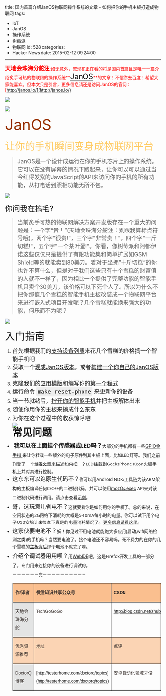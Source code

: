 title: 国内首篇介绍JanOS物联网操作系统的文章 - 如何把你的手机主板打造成物联网
tags:
  - IoT
  - JanOS
  - 操作系统
  - 树莓派
  - 物联网
id: 528
categories:
  - Hacker News
date: 2015-02-12 09:24:00
---

<div id="article_content" class="article_content">&#13;

<span style="color: rgb(255, 0, 0);"><span style="font-size: 18px;">**天地会珠海分舵注**</span>:如无意外，您现在正在看的将是国内首篇且是唯一一篇介绍炙手可热的物联网的操作系统**<span style="font-size: 24px;">[JanOS](http://janos.io/)</span>**的文章！不信你去百度！希望大家能喜欢。但本文只是引言，更多信息请还是访问JanOS的官网：[http://janos.io/](http://janos.io/)</span>

![](http://img.blog.csdn.net/20150211221349878?watermark/2/text/aHR0cDovL2Jsb2cuY3Nkbi5uZXQvemh1YmFpdGlhbg==/font/5a6L5L2T/fontsize/400/fill/I0JBQkFCMA==/dissolve/70/gravity/SouthEast)

![](http://img.blog.csdn.net/20150211221445836?watermark/2/text/aHR0cDovL2Jsb2cuY3Nkbi5uZXQvemh1YmFpdGlhbg==/font/5a6L5L2T/fontsize/400/fill/I0JBQkFCMA==/dissolve/70/gravity/SouthEast)

<span style="font-size: 48px; color: rgb(153, 51, 0);">JanOS</span>

<span style="font-size: 32px; color: rgb(255, 204, 102);">让你的手机瞬间变身成物联网平台</span>
> <span style="font-size: 18px;">JanOS是一个设计成运行在你的手机芯片上的操作系统。它可以在没有屏幕的情况下跑起来，让你可以可以通过当今红得发紫的JavaScript的API来访问你的手机的所有功能，从打电话到照相功能无所不包。</span>

![](http://img.blog.csdn.net/20150211222014822?watermark/2/text/aHR0cDovL2Jsb2cuY3Nkbi5uZXQvemh1YmFpdGlhbg==/font/5a6L5L2T/fontsize/400/fill/I0JBQkFCMA==/dissolve/70/gravity/SouthEast)

<span style="font-size: 24px;">你问我在搞毛?</span>
> <span style="font-size: 18px;">当前炙手可热的物联网解决方案开发版存在一个重大的问题是：一个字“贵！”(天地会珠海分舵注：别跟我算标点符号哦)，两个字"很贵!"，三个字"非常贵！"，四个字"一斤切糕!"，五个字"一个茶叶蛋!"。你看，像树莓派和阿都伊诺这些仅仅只是提供了有限功能集和简单扩展如GSM Shield等的就能卖到80美刀。着对于坐拥”十斤切糕”的你也许不算什么，但是对于我们这些只有十个雪糕的财富值的人就不一样了，因为相比一个提供了完整功能的智能手机只卖个30美刀，该价格可以下死个人了。所以为什么不把你那值几个雪糕的智能手机主板改装成一个物联网平台来进行嵌入式项目开发呢？几个雪糕就能换来强大的功能，何乐而不为呢？</span>

![](http://img.blog.csdn.net/20150211223704724?watermark/2/text/aHR0cDovL2Jsb2cuY3Nkbi5uZXQvemh1YmFpdGlhbg==/font/5a6L5L2T/fontsize/400/fill/I0JBQkFCMA==/dissolve/70/gravity/SouthEast)

<span style="font-size: 32px;">入门指南</span>

1.  <span style="font-size: 18px;">首先根据我们的[支持设备列表](http://janos.io/device-list.html)来花几个雪糕的价格搞一个智能手机吧</span>
2.  <span style="font-size: 18px;">获取一个[现成JanOS版本](http://janos.io/download.html)，或者[构建一个你自己的JanOS版本](http://janos.io/device-list.html#how-to-build)</span>
3.  <span style="font-size: 18px;">克隆我们的[应用模版](http://github.com/jan-os/janos)和编写你的[第一个程式](http://janos.io/articles/first-app.html)</span>
4.  <span style="font-size: 18px;">运行命令<span style="font-family: 'Open Sans', sans-serif; line-height: 28.7999992370605px;"> </span><span class="code" style="font-family: monospace; padding: 0.3rem; border-radius: 0.3rem; line-height: 28.7999992370605px; background: rgb(238, 238, 238);">make reset-phone</span><span style="font-family: 'Open Sans', sans-serif; line-height: 28.7999992370605px;"> 来更新你的设备</span></span>
5.  <span style="font-family: 'Open Sans', sans-serif; font-size: 18px;"><span style="line-height: 28.7999992370605px;">当一节就绪后，[拧开你的智能手机](http://youtu.be/Uy062kp-LM4?t=5m11s)并把主板解体出来</span></span>
6.  <span style="font-family: 'Open Sans', sans-serif; font-size: 18px;"><span style="line-height: 28.7999992370605px;">随便你用你的主板来搞成什么东东</span></span>
7.  <span style="font-family: 'Open Sans', sans-serif; font-size: 18px;"><span style="line-height: 28.7999992370605px;">为你在这个过程中的收获惊呼吧!</span></span><div><span style="font-family: 'Open Sans', sans-serif; font-size: 18px;"><span style="line-height: 28.7999992370605px;">![](http://img.blog.csdn.net/20150211224752811?watermark/2/text/aHR0cDovL2Jsb2cuY3Nkbi5uZXQvemh1YmFpdGlhbg==/font/5a6L5L2T/fontsize/400/fill/I0JBQkFCMA==/dissolve/70/gravity/SouthEast)
</span></span></div><div><span style="font-family: 'Open Sans', sans-serif; font-size: 32px;"><span style="line-height: 28.7999992370605px;">**常见问题**</span></span></div><div>

*   <span style="font-size: 18px; line-height: 28.7999992370605px; font-family: 'Open Sans', sans-serif;"> **我可以在上面挂个传感器或LED吗？**</span><span style="font-size: 14px; line-height: 28.7999992370605px; font-family: 'Open Sans', sans-serif;">大部分的手机都有一些</span>[GPIO金手指 ](http://en.wikipedia.org/wiki/General-purpose_input/output)<span style="font-size: 14px; line-height: 28.7999992370605px; font-family: 'Open Sans', sans-serif;">来让你挂载一些额外的电子原件到其主板上面，比如LED灯等。我们之前刊登了一个</span>[博客文章](http://ee.telenor.io/gonzo/hardware/2015/02/10/gpio.html)<span style="font-size: 14px; line-height: 28.7999992370605px; font-family: 'Open Sans', sans-serif;">来描述如何把一个LED挂载到</span><span style="line-height: 28.7999992370605px; font-family: 'Open Sans', sans-serif; font-size: 14px;">GeeksPhone Keon火狐手机上并对其进行控制。</span>
*   <span style="line-height: 28.7999992370605px; font-family: 'Open Sans', sans-serif;"><span style="font-size: 18px;">这东东可以跑原生代码不？</span></span><span style="font-size: 14px; line-height: 28.7999992370605px; font-family: 'Open Sans', sans-serif;">你可以用Android NDK/工具链为该ARM架构的主板编译任何C/C++的二进制代码，并可以使用</span>[mozOs.exec](http://janos.io/api-reference/exec.html)<span style="font-size: 14px; line-height: 28.7999992370605px; font-family: 'Open Sans', sans-serif;"> </span><span style="line-height: 28.7999992370605px; font-family: 'Open Sans', sans-serif; font-size: 14px;">API来对该二进制代码进行调用。请点击查看[示例](http://janos.io/articles/cross-compile.html)。</span>
*   <span style="line-height: 28.7999992370605px; font-family: 'Open Sans', sans-serif;"><span style="font-size: 18px;">哥，这玩意儿省电不？</span></span><span style="font-size: 14px; line-height: 28.7999992370605px; font-family: 'Open Sans', sans-serif;">这就要看你是如何用你的手机了。总的来说，在空闲状态的2G网络下消耗的大概是5-10mA每小时的电量。你可以试下用个电子USB安培计来检查下真是的电量消耗情况了。</span>[更多信息请看这里](https://hacks.mozilla.org/2014/04/measuring-power-consumption-on-phones/)<span style="font-size: 14px; line-height: 28.7999992370605px; font-family: 'Open Sans', sans-serif;">。</span>
*   <span style="line-height: 28.7999992370605px; font-family: 'Open Sans', sans-serif;"><span style="font-size: 18px;">这家伙要电池不？</span></span><span style="font-size: 14px; line-height: 28.7999992370605px; font-family: 'Open Sans', sans-serif;">妖！你见过不用电池就能跑大多应用(启动,wifi网络检测之类)的手机吗？当然要电池了。接个电池还不容易吗。毫不费力的在你的几个雪糕的</span>[主板背后](http://janos.io/img/gonzo-worked-open.jpg)<span style="font-size: 14px; line-height: 28.7999992370605px; font-family: 'Open Sans', sans-serif;">焊个电池不就完了嘛。</span>
*   <span style="line-height: 28.7999992370605px; font-family: 'Open Sans', sans-serif;"><span style="font-size: 18px;">介绍个调试器用用呗？</span></span><span style="font-size: 14px; line-height: 28.7999992370605px; font-family: 'Open Sans', sans-serif;">用</span>[WebIDE](http://janos.io/articles/first-app.html#debugger)<span style="font-size: 14px; line-height: 28.7999992370605px; font-family: 'Open Sans', sans-serif;">吧，这是Firefox开发工具的一部分了，专门用来连接你的设备进行调试的。</span><div><span style="font-family: 'Open Sans', sans-serif; font-size: 14px;"><span style="line-height: 28.7999992370605px;">－－－－－－完－－－－－－－－－－</span></span></div><div><span style="font-family: 'Open Sans', sans-serif; font-size: 14px;"><span style="line-height: 28.7999992370605px;"></span></span><table border="1" cellspacing="0" cellpadding="0" style="color: rgb(54, 46, 43); font-family: Arial; font-size: 14px; line-height: 26px;"><tbody><tr><td valign="top" style="background: rgb(250, 191, 143);">

**作/译者**
</td><td valign="top" style="background: rgb(250, 191, 143);">

**微信知识共享公众号**
</td><td valign="top" style="background: rgb(250, 191, 143);">

**CSDN**
</td></tr><tr><td valign="top" style="background: rgb(227, 228, 228);">

天地会珠海分舵
</td><td valign="top">

TechGoGoGo
</td><td valign="top">

http://blog.csdn.net/zhubaitian
</td></tr><tr><td valign="top" style="background: rgb(251, 212, 180);">

优秀资源推荐
</td><td valign="top" style="background: rgb(251, 212, 180);">

地址
</td><td valign="top" style="background: rgb(251, 212, 180);">

点评
</td></tr><tr><td valign="top" style="background: rgb(227, 228, 228);">

DoctorQ博客
</td><td valign="top">

[http://testerhome.com/doctorq/topics](http://testerhome.com/doctorq/topics)
</td><td valign="top">

安卓自动化领域才俊 
</td></tr></tbody></table>
</div><span style="font-family: 'Open Sans', sans-serif;"><span style="line-height: 28.7999992370605px;"></span></span></div></div>